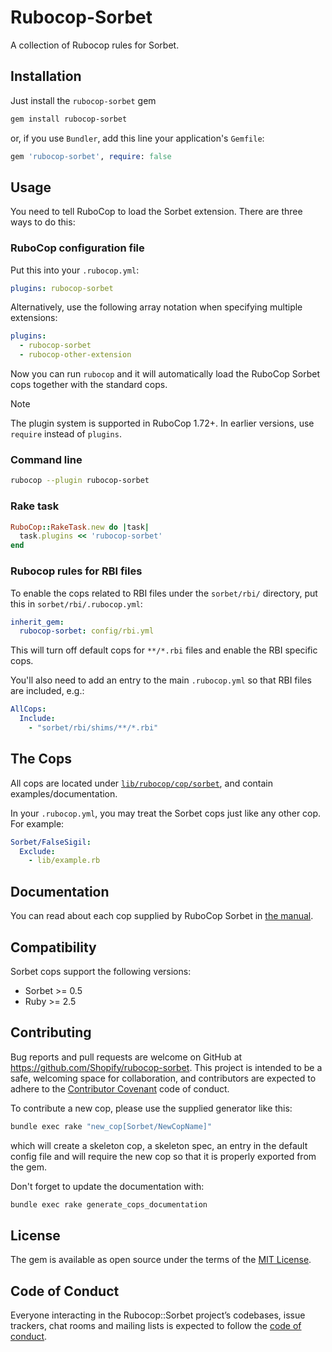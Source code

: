 # Rubocop-Sorbet

A collection of Rubocop rules for Sorbet.

## Installation

Just install the `rubocop-sorbet` gem

```sh
gem install rubocop-sorbet
```
or, if you use `Bundler`, add this line your application's `Gemfile`:

```ruby
gem 'rubocop-sorbet', require: false
```

## Usage

You need to tell RuboCop to load the Sorbet extension. There are three ways to do this:

### RuboCop configuration file

Put this into your `.rubocop.yml`:

```yaml
plugins: rubocop-sorbet
```

Alternatively, use the following array notation when specifying multiple extensions:

```yaml
plugins:
  - rubocop-sorbet
  - rubocop-other-extension
```

Now you can run `rubocop` and it will automatically load the RuboCop Sorbet cops together with the standard cops.

> [!NOTE]
> The plugin system is supported in RuboCop 1.72+. In earlier versions, use `require` instead of `plugins`.

### Command line

```sh
rubocop --plugin rubocop-sorbet
```

### Rake task

```ruby
RuboCop::RakeTask.new do |task|
  task.plugins << 'rubocop-sorbet'
end
```

### Rubocop rules for RBI files

To enable the cops related to RBI files under the `sorbet/rbi/` directory, put this in `sorbet/rbi/.rubocop.yml`:

```yaml
inherit_gem:
  rubocop-sorbet: config/rbi.yml
```

This will turn off default cops for `**/*.rbi` files and enable the RBI specific cops.

You'll also need to add an entry to the main `.rubocop.yml` so that RBI files are included, e.g.:

```yaml
AllCops:
  Include:
    - "sorbet/rbi/shims/**/*.rbi"
```

## The Cops
All cops are located under [`lib/rubocop/cop/sorbet`](lib/rubocop/cop/sorbet), and contain examples/documentation.

In your `.rubocop.yml`, you may treat the Sorbet cops just like any other cop. For example:

```yaml
Sorbet/FalseSigil:
  Exclude:
    - lib/example.rb
```

## Documentation

You can read about each cop supplied by RuboCop Sorbet in [the manual](manual/cops.md).

## Compatibility

Sorbet cops support the following versions:

- Sorbet >= 0.5
- Ruby >= 2.5

## Contributing

Bug reports and pull requests are welcome on GitHub at https://github.com/Shopify/rubocop-sorbet. This project is intended to be a safe, welcoming space for collaboration, and contributors are expected to adhere to the [Contributor Covenant](http://contributor-covenant.org) code of conduct.

To contribute a new cop, please use the supplied generator like this:

```sh
bundle exec rake "new_cop[Sorbet/NewCopName]"
```

which will create a skeleton cop, a skeleton spec, an entry in the default config file and will require the new cop so that it is properly exported from the gem.

Don't forget to update the documentation with:

```sh
bundle exec rake generate_cops_documentation
```

## License

The gem is available as open source under the terms of the [MIT License](https://github.com/Shopify/rubocop-sorbet/blob/main/LICENSE.txt).

## Code of Conduct

Everyone interacting in the Rubocop::Sorbet project’s codebases, issue trackers, chat rooms and mailing lists is expected to follow the [code of conduct](https://github.com/Shopify/rubocop-sorbet/blob/main/CODE_OF_CONDUCT.md).
